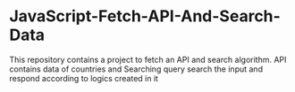 # JavaScript-Fetch-API-And-Search-Data
This repository contains a project to fetch an API and search algorithm.
API contains data of countries and Searching query search the input and respond according to logics created in it
